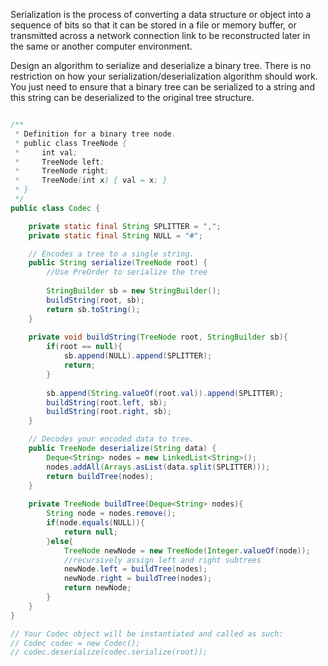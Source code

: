 Serialization is the process of converting a data structure or object into a sequence of bits so that it can be stored in a file or memory buffer, or transmitted across a network connection link to be reconstructed later in the same or another computer environment.

Design an algorithm to serialize and deserialize a binary tree. 
There is no restriction on how your serialization/deserialization algorithm should work. 
You just need to ensure that a binary tree can be serialized to a string and this string can be deserialized to the original tree structure.

``` java

/**
 * Definition for a binary tree node.
 * public class TreeNode {
 *     int val;
 *     TreeNode left;
 *     TreeNode right;
 *     TreeNode(int x) { val = x; }
 * }
 */
public class Codec {

    private static final String SPLITTER = ",";
    private static final String NULL = "#";

    // Encodes a tree to a single string.
    public String serialize(TreeNode root) {
        //Use PreOrder to serialize the tree
        
        StringBuilder sb = new StringBuilder();
        buildString(root, sb);
        return sb.toString();
    }
    
    private void buildString(TreeNode root, StringBuilder sb){
        if(root == null){
            sb.append(NULL).append(SPLITTER);
            return;
        } 
        
        sb.append(String.valueOf(root.val)).append(SPLITTER);
        buildString(root.left, sb);
        buildString(root.right, sb);
    }

    // Decodes your encoded data to tree.
    public TreeNode deserialize(String data) {
        Deque<String> nodes = new LinkedList<String>();
        nodes.addAll(Arrays.asList(data.split(SPLITTER)));
        return buildTree(nodes);
    }
    
    private TreeNode buildTree(Deque<String> nodes){
        String node = nodes.remove();
        if(node.equals(NULL)){ 
            return null;
        }else{
            TreeNode newNode = new TreeNode(Integer.valueOf(node));
            //recursively assign left and right subtrees
            newNode.left = buildTree(nodes);
            newNode.right = buildTree(nodes);
            return newNode;
        }
    }
}

// Your Codec object will be instantiated and called as such:
// Codec codec = new Codec();
// codec.deserialize(codec.serialize(root));

```
